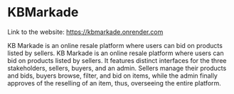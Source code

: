 # KBMarkade

Link to the website: https://kbmarkade.onrender.com

KB Markade is an online resale platform where users can bid on products listed by sellers. KB Markade is an online resale platform where users can bid on products listed by sellers. It features distinct interfaces for the three stakeholders,  sellers, buyers, and an admin. Sellers manage their products and bids, buyers browse, filter, and bid on items, while the admin finally approves of the reselling of an item, thus, overseeing the entire platform.
